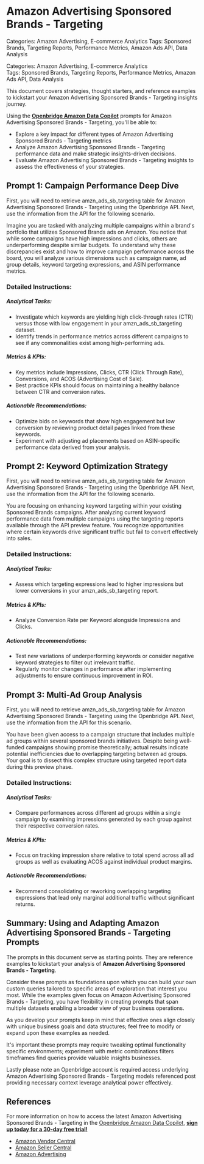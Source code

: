 # Amazon Advertising Sponsored Brands - Targeting

Categories: Amazon Advertising, E-commerce Analytics
Tags: Sponsored Brands, Targeting Reports, Performance Metrics, Amazon Ads API, Data Analysis

Categories: Amazon Advertising, E-commerce Analytics  
Tags: Sponsored Brands, Targeting Reports, Performance Metrics, Amazon Ads API, Data Analysis  

This document covers strategies, thought starters, and reference examples to kickstart your Amazon Advertising Sponsored Brands - Targeting insights journey.

Using the <a href="https://chatgpt.com/g/g-Sg4qP7r3v-openbridge-data-copilot" target="_blank"><strong>Openbridge Amazon Data Copilot</strong></a> prompts for Amazon Advertising Sponsored Brands - Targeting, you'll be able to:

- Explore a key impact for different types of Amazon Advertising Sponsored Brands - Targeting metrics
- Analyze Amazon Advertising Sponsored Brands - Targeting performance data and make strategic insights-driven decisions.
- Evaluate Amazon Advertising Sponsored Brands - Targeting insights to assess the effectiveness of your strategies.

## Prompt 1: Campaign Performance Deep Dive

First, you will need to retrieve amzn_ads_sb_targeting table for Amazon Advertising Sponsored Brands - Targeting using the Openbridge API. Next, use the information from the API for the following scenario. 

Imagine you are tasked with analyzing multiple campaigns within a brand's portfolio that utilizes Sponsored Brands ads on Amazon. You notice that while some campaigns have high impressions and clicks, others are underperforming despite similar budgets. To understand why these discrepancies exist and how to improve campaign performance across the board, you will analyze various dimensions such as campaign name, ad group details, keyword targeting expressions, and ASIN performance metrics.

### Detailed Instructions:
##### Analytical Tasks:
- Investigate which keywords are yielding high click-through rates (CTR) versus those with low engagement in your amzn_ads_sb_targeting dataset.
- Identify trends in performance metrics across different campaigns to see if any commonalities exist among high-performing ads.
  
##### Metrics & KPIs:
- Key metrics include Impressions, Clicks, CTR (Click Through Rate), Conversions, and ACOS (Advertising Cost of Sale).
- Best practice KPIs should focus on maintaining a healthy balance between CTR and conversion rates.

##### Actionable Recommendations:
- Optimize bids on keywords that show high engagement but low conversion by reviewing product detail pages linked from these keywords.
- Experiment with adjusting ad placements based on ASIN-specific performance data derived from your analysis.

## Prompt 2: Keyword Optimization Strategy

First, you will need to retrieve amzn_ads_sb_targeting table for Amazon Advertising Sponsored Brands - Targeting using the Openbridge API. Next, use the information from the API for the following scenario. 

You are focusing on enhancing keyword targeting within your existing Sponsored Brands campaigns. After analyzing current keyword performance data from multiple campaigns using the targeting reports available through the API preview feature. You recognize opportunities where certain keywords drive significant traffic but fail to convert effectively into sales.

### Detailed Instructions:
##### Analytical Tasks:
- Assess which targeting expressions lead to higher impressions but lower conversions in your amzn_ads_sb_targeting report.
  
##### Metrics & KPIs:
- Analyze Conversion Rate per Keyword alongside Impressions and Clicks.
  
##### Actionable Recommendations:
- Test new variations of underperforming keywords or consider negative keyword strategies to filter out irrelevant traffic.
- Regularly monitor changes in performance after implementing adjustments to ensure continuous improvement in ROI.

## Prompt 3: Multi-Ad Group Analysis

First, you will need to retrieve amzn_ads_sb_targeting table for Amazon Advertising Sponsored Brands - Targeting using the Openbridge API. Next, use the information from the API for this scenario.

You have been given access to a campaign structure that includes multiple ad groups within several sponsored brands initiatives. Despite being well-funded campaigns showing promise theoretically; actual results indicate potential inefficiencies due to overlapping targeting between ad groups. Your goal is to dissect this complex structure using targeted report data during this preview phase.

### Detailed Instructions:
##### Analytical Tasks:
- Compare performances across different ad groups within a single campaign by examining impressions generated by each group against their respective conversion rates.
  
##### Metrics & KPIs:
- Focus on tracking impression share relative to total spend across all ad groups as well as evaluating ACOS against individual product margins.
  
##### Actionable Recommendations:
- Recommend consolidating or reworking overlapping targeting expressions that lead only marginal additional traffic without significant returns.
  
## Summary: Using and Adapting Amazon Advertising Sponsored Brands - Targeting Prompts
The prompts in this document serve as starting points. They are reference examples to kickstart your analysis of **Amazon Advertising Sponsored Brands - Targeting**.

Consider these prompts as foundations upon which you can build your own custom queries tailored to specific areas of exploration that interest you most. While the examples given focus on Amazon Advertising Sponsored Brands - Targeting, you have flexibility in creating prompts that span multiple datasets enabling a broader view of your business operations.

As you develop your prompts keep in mind that effective ones align closely with unique business goals and data structures; feel free to modify or expand upon these examples as needed.

It's important these prompts may require tweaking optimal functionality specific environments; experiment with metric combinations filters timeframes find queries provide valuable insights businesses.

Lastly please note an Openbridge account is required access underlying Amazon Advertising Sponsored Brands - Targeting models referenced post providing necessary context leverage analytical power effectively.

## References   
For more information on how to access the latest Amazon Advertising Sponsored Brands - Targeting in the <a href="https://chatgpt.com/g/g-Sg4qP7r3v-openbridge-data-copilot" target="_blank">Openbridge Amazon Data Copilot</a>, <a href="https://openbridge.com" target="_blank"><strong>sign up today for a 30-day free trial!</strong></a>

<ul>
<li> <a href="https://www.openbridge.com/amazon-vendor-central/" target="_blank">Amazon Vendor Central</a> </li>
<li> <a href="https://www.openbridge.com/amazon-selling-partner/" target="_blank">Amazon Seller Central</a> </li>
<li> <a href="https://www.openbridge.com/amazon-advertising/" target="_blank">Amazon Advertising</a> </li>
</ul>